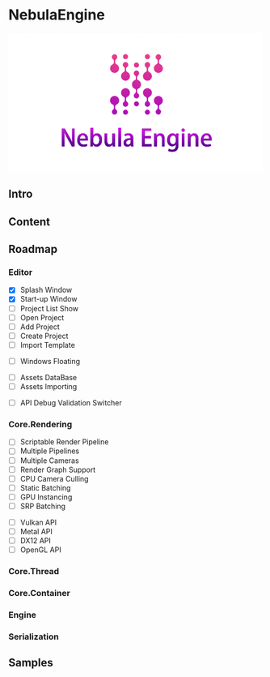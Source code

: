 # NebulaEngine

![img](./Nebula/Editor/NebulaEditor/Assets/LOGO.png)

## Intro

## Content

## Roadmap

### Editor
<!-- Editor Startup -->
- [x] Splash Window 
- [x] Start-up Window
- [ ] Project List Show
- [ ] Open Project
- [ ] Add Project
- [ ] Create Project
- [ ] Import Template

<!-- Editor Main Windows -->
- [ ] Windows Floating

<!-- Assets Processing -->
- [ ] Assets DataBase
- [ ] Assets Importing

<!-- DebugSettings -->

- [ ] API Debug Validation Switcher



### Core.Rendering

<!-- Render Pipeline Framework -->
- [ ] Scriptable Render Pipeline
- [ ] Multiple Pipelines
- [ ] Multiple Cameras
- [ ] Render Graph Support
- [ ] CPU Camera Culling
- [ ] Static Batching
- [ ] GPU Instancing
- [ ] SRP Batching

<!-- Shading -->



<!-- Graphics API Support -->
- [ ] Vulkan API
- [ ] Metal API
- [ ] DX12 API
- [ ] OpenGL API

### Core.Thread


### Core.Container


### Engine


### Serialization

## Samples
